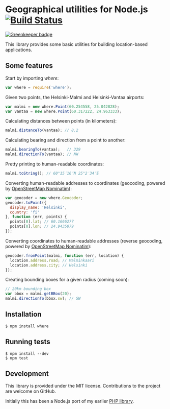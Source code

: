 Geographical utilities for Node.js [![Build Status](https://secure.travis-ci.org/bergie/where.png?branch=master)](http://travis-ci.org/bergie/where)
==================================

[![Greenkeeper badge](https://badges.greenkeeper.io/bergie/where.svg)](https://greenkeeper.io/)

This library provides some basic utilities for building location-based applications.

## Some features

Start by importing _where_:

```javascript
var where = require('where');
```

Given two points, the Helsinki-Malmi and Helsinki-Vantaa airports:

```javascript
var malmi = new where.Point(60.254558, 25.042828);
var vantaa = new where.Point(60.317222, 24.963333);
```

Calculating distances between points (in kilometers):

```javascript
malmi.distanceTo(vantaa); // 8.2
```

Calculating bearing and direction from a point to another:

```javascript
malmi.bearingTo(vantaa);   // 329
malmi.directionTo(vantaa); // NW
```

Pretty printing to human-readable coordinates:

```javascript
malmi.toString(); // 60°15′16″N 25°2′34″E
```

Converting human-readable addresses to coordinates (geocoding, powered by [OpenStreetMap Nominatim](http://wiki.openstreetmap.org/wiki/Nominatim)):

```javascript
var geocoder = new where.Geocoder;
geocoder.toPoint({
  display_name: 'Helsinki',
  country: 'fi'
}, function (err, points) {
  points[0].lat; // 60.1666277
  points[0].lon; // 24.9435079 
});
```

Converting coordinates to human-readable addresses (reverse geocoding, powered by [OpenStreetMap Nominatim](http://wiki.openstreetmap.org/wiki/Nominatim)):

```javascript
geocoder.fromPoint(malmi, function (err, location) {
  location.address.road; // Malminkaari
  location.address.city; // Helsinki
});
```

Creating bounding boxes for a given radius (coming soon):

```javascript
// 20km bounding box
var bbox = malmi.getBBox(20);
malmi.directionTo(bbox.sw); // SW
```

## Installation

    $ npm install where

## Running tests

    $ npm install --dev
    $ npm test

## Development

This library is provided under the MIT license. Contributions to the project are welcome on GitHub.

Initially this has been a Node.js port of my earlier [PHP library](http://github.com/bergie/midgardmvc_helper_location).
